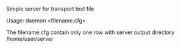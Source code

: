Simple server for transport text file


Usage: daemon <filename.cfg>


The filename.cfg contain only one row with server output directory
/home/user/server